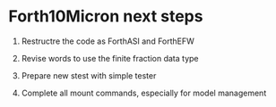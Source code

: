 Forth10Micron next steps
===

1. Restructre the code as ForthASI and ForthEFW

2. Revise words to use the finite fraction data type

3. Prepare new stest with simple tester

4. Complete all mount commands, especially for model management
